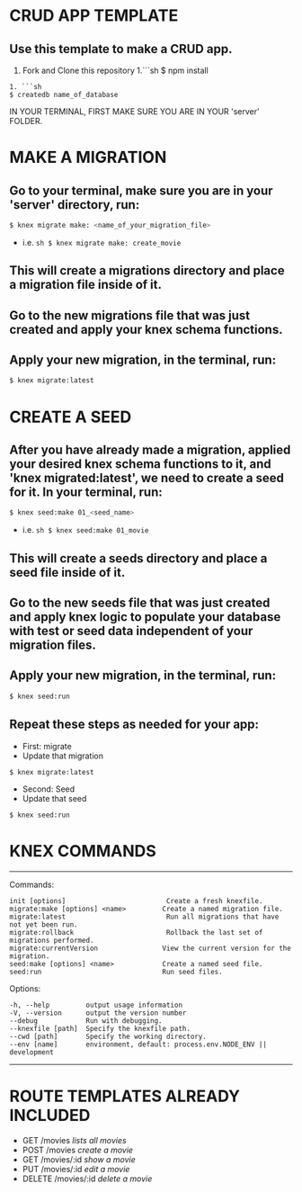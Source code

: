# CRUD APP TEMPLATE

## Use this template to make a CRUD app.

1. Fork and Clone this repository
1.```sh
$ npm install
```
1. ```sh
$ createdb name_of_database
```
IN YOUR TERMINAL, FIRST MAKE SURE YOU ARE IN YOUR 'server' FOLDER.

# MAKE A MIGRATION


## Go to your terminal, make sure you are in your 'server' directory, run:

```sh
$ knex migrate make: <name_of_your_migration_file>
```
- i.e. ```sh $ knex migrate make: create_movie```

## This will create a migrations directory and place a migration file inside of it.
## Go to the new migrations file that was just created and apply your knex schema functions.
## Apply your new migration, in the terminal, run:

```sh
$ knex migrate:latest
```

# CREATE A SEED

## After you have already made a migration, applied your desired knex schema functions to it, and 'knex migrated:latest', we need to create a seed for it. In your terminal, run:

```sh
$ knex seed:make 01_<seed_name>
```
- i.e. ```sh $ knex seed:make 01_movie ```

## This will create a seeds directory and place a seed file inside of it.
## Go to the new seeds file that was just created and apply knex logic to populate your database   with test or seed data independent of your migration files.
## Apply your new migration, in the terminal, run:

```sh
$ knex seed:run
```

## Repeat these steps as needed for your app:
- First: migrate
- Update that migration
```sh
$ knex migrate:latest
```
- Second: Seed
- Update that seed
```sh
$ knex seed:run
```

# KNEX COMMANDS
---------------------------------------------------------------------------------
Commands:

    init [options]                         Create a fresh knexfile.
    migrate:make [options] <name>         Create a named migration file.
    migrate:latest                         Run all migrations that have not yet been run.
    migrate:rollback                       Rollback the last set of migrations performed.
    migrate:currentVersion                View the current version for the migration.
    seed:make [options] <name>            Create a named seed file.
    seed:run                              Run seed files.

  Options:

    -h, --help         output usage information
    -V, --version      output the version number
    --debug            Run with debugging.
    --knexfile [path]  Specify the knexfile path.
    --cwd [path]       Specify the working directory.
    --env [name]       environment, default: process.env.NODE_ENV || development
---------------------------------------------------------------------------------

# ROUTE TEMPLATES ALREADY INCLUDED

- GET /movies   _lists all movies_
- POST /movies  _create a movie_
- GET /movies/:id  _show a movie_
- PUT /movies/:id _edit a movie_
- DELETE /movies/:id _delete a movie_

